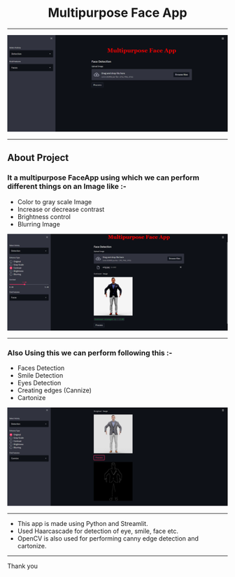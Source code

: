 # <center> Multipurpose Face App </center>

___________________________

<center> <img src="EmptyScreen.png"> </center>

__________________________

## About Project

### It a multipurpose FaceApp using which we can perform different things on  an Image like :-

- Color to gray scale Image
- Increase or decrease contrast
- Brightness control
- Blurring Image

<center> <img src="contrast.png"> </center>

______________________________

### Also Using this we can perform following this :-

- Faces Detection
- Smile Detection
- Eyes Detection
- Creating edges (Cannize)
- Cartonize

<center> <img src="cannize.png"> </center>

_____________________________

* This app is made using Python and Streamlit.
* Used Haarcascade for detection of eye, smile, face etc.
* OpenCV is also used for performing canny edge detection and cartonize.

_____________________________

Thank you

